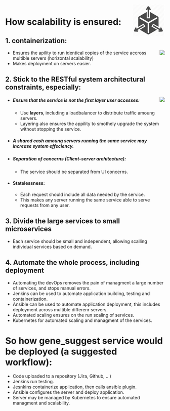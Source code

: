  <img align="right" src="https://raw.githubusercontent.com/hossam26644/ebi-technical-test/master/2-Deployment/images/scalable.png">

# How scalability is ensured:
 
## 1. containerization:
  <img align="right" src="https://d.martinsefcik.sk/uploads/-/system/group/avatar/7/docker-logo.png">

 - Ensures the apility to run identical copies of the service accross multible servers (horizontal scalability)
 - Makes deployment on servers easier.
## 2. Stick to the  RESTful system architectural constraints, especially:
<img align="right" src="https://jojozhuang.github.io/public/images/restfulapi.png">

 - ##### Ensure that the service is not the first layer user accesses:
   - Use **layers**, including a loadbalancer to distribute traffic amoung servers.
   - Layering also ensures the appility to smothely upgrade the system without stopping the service.

  - ##### A **shared cash** amoung servers running the same service may increase system effeciency.
  - ##### Separation of concerns (Client–server architecture): 
    - The service should be separated from UI concerns.
    
  - #### Statelessness:
    - Each request should include all data needed by the service.
    - This makes any server running the same service able to serve requests from any user.

## 3. Divide the large services to small microservices
 - Each service should be small and independent, allowing scalling individual services based on demand.
## 4. Automate the whole process, including deployment
 - Automating the devOps removes the pain of managment a large number of services, and stops manual errors.
 - Jenkins can be used to automate application building, testing and containerization. 
 - Ansible can be used to automate application deployment, this includes deployment across multible differenr servers.
 - Automated scaling ensures on the run scaling of services.
 - Kubernetes for automated scaling and managment of the services.
 &nbsp;
# So how gene_suggest service would be deployed (a suggested workflow):
 - Code uploaded to a repository (Jira, Github, .. )
 - Jenkins run testing.
 - Jesnkins containerize application, then calls ansible plugin.
 - Ansible configures the server and deploy application.
 - Server may be managed by Kubernetes to ensure automated managment and scalability.


